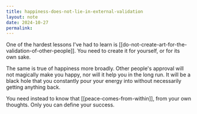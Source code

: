 ```yaml
---
title: happiness-does-not-lie-in-external-validation
layout: note
date: 2024-10-27
permalink:
---
```


One of the hardest lessons I've had to learn is [[do-not-create-art-for-the-validation-of-other-people]]. You need to create it for yourself, or for its own sake. 

The same is true of happiness more broadly. Other people's approval will not magically make you happy, nor will it help you in the long run. It will be a black hole that you constantly pour your energy into without necessarily getting anything back.

You need instead to know that [[peace-comes-from-within]], from your own thoughts. Only you can define your success. 

